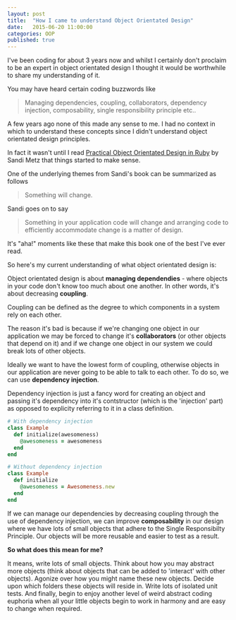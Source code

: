 ```yaml
---
layout: post
title:  "How I came to understand Object Orientated Design"
date:   2015-06-20 11:00:00
categories: OOP
published: true
---
```



I've been coding for about 3 years now and whilst I certainly don't proclaim to be an expert in object orientated design I thought it would be worthwhile to share my understanding of it.

You may have heard certain coding buzzwords like

> Managing dependencies, coupling, collaborators, dependency injection, composability, single responsibility principle etc..

A few years ago none of this made any sense to me. I had no context in which to understand these concepts since I didn't understand object orientated design principles.

In fact it wasn't until I read [Practical Object Orientated Design in Ruby](http://www.poodr.com/) by Sandi Metz that things started to make sense.

One of the underlying themes from Sandi's book can be summarized as follows

> Something will change.

Sandi goes on to say

> Something in your application code will change and arranging code to efficiently accommodate change is a matter of design. 

It's "aha!" moments like these that make this book one of the best I've ever read. 

So here's my current understanding of what object orientated design is:

Object orientated design is about **managing dependendies** - where objects in your code don't know too much about one another. In other words, it's about decreasing **coupling**.

Coupling can be defined as the degree to which components in a system rely on each other. 

The reason it's bad is because if we're changing one object in our application we may be forced to change it's **collaborators** (or other objects that depend on it) and if we change one object in our system we could break lots of other objects.

Ideally we want to have the lowest form of coupling, otherwise objects in our application are never going to be able to talk to each other. To do so, we can use **dependency injection**.

Dependency injection is just a fancy word for creating an object and passing it's dependency into it's contstructor (which is the 'injection' part) as opposed to explicity referring to it in a class definition.

```ruby
# With dependency injection
class Example
  def initialize(awesomeness)
    @awesomeness = awesomeness
  end
end

# Without dependency injection
class Example
  def initialize
    @awesomeness = Awesomeness.new  
  end
end

```

If we can manage our dependencies by decreasing coupling through the use of dependency injection, we can improve **composability** in our design where we have lots of small objects that adhere to the Single Responsibilty Principle. Our objects will be more reusable and easier to test as a result.

**So what does this mean for me?**

It means, write lots of small objects. Think about how you may abstract more objects (think about objects that can be added to 'interact' with other objects). Agonize over how you might name these new objects. Decide upon which folders these objects will reside in. Write lots of isolated unit tests. And finally, begin to enjoy another level of weird abstract coding euphoria when all your little objects begin to work in harmony and are easy to change when required.

